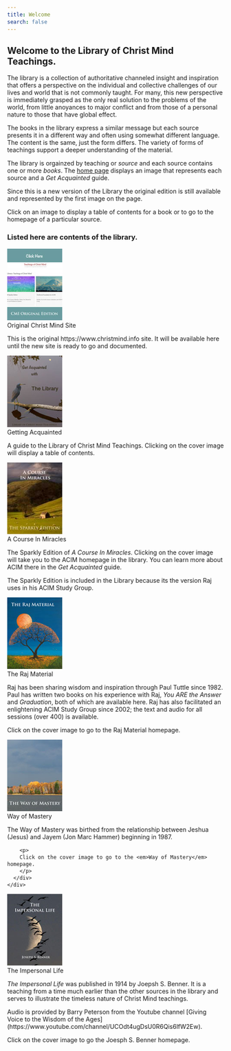 ```yaml
---
title: Welcome
search: false
---
```


<h2 class="disable-paragraph-marker ui header">
  Welcome to the Library of Christ Mind Teachings.
</h2>

The library is a collection of authoritative channeled insight and inspiration that offers a perspective on the individual and collective challenges of our lives and world that is not commonly taught. For many, this new perspective is immediately grasped as the only real solution to the problems of the world, from little anoyances to major conflict and from those of a personal nature to those that have global effect.

The books in the library express a similar message but each source presents it in a different way and often using somewhat different language. The content is the same, just the form differs. The variety of forms of teachings support a deeper understanding of the material.

The library is orgainzed by teaching or *source* and each source contains one or more *books*. The [home page](https://www.christmind.info) displays an image that represents each source and a *Get Acquainted* guide. 

Since this is a new version of the Library the original edition is still available and represented by the first image on the page. 

Click on an image to display a table of contents for a book or to go to the homepage of a particular source.

<h3 class="ui header">Listed here are contents of the library.</h3>

<div class="ui items">
  <div class="item">
    <a id="orig-christmind-info" href="https://orig.christmind.info" class="ui tiny image"
      data-tooltip="Click to visit the original CMI website.">
      <img src="/public/img/cmi/orig-toc.jpg">
    </a>
    <div class="content">
      <a id="orig-christmind-info" class="header">Original Christ Mind Site</a>
      <div class="description">
        <p>
          This is the original https://www.christmind.info site. It will be available here until
          the new site is ready to go and documented. 
        </p>
      </div>
    </div>
  </div>
  <div class="item">
    <a href="#" data-book="acq" class="toc-modal-open ui tiny image" data-tooltip="Click to view the Getting Acquainted table of contents.">
      <img src="/public/img/cmi/acq-toc.jpg">
    </a>
    <div class="content">
      <a class="header">Getting Acquainted</a>
      <div class="description">
        <p>
          A guide to the Library of Christ Mind Teachings. Clicking on the cover image will display a table of contents.
        </p>
      </div>
    </div>
  </div>
  <div class="item">
    <a id="acim-christmind-info" href="https://acim.christmind.info" class="ui tiny image" data-tooltip="Click to view the ACIM Sparkly Edition.">
      <img src="/public/img/cmi/acim-toc.jpg">
    </a>
    <div class="content">
      <a id="acim-christmind-info" class="header">A Course In Miracles</a>
      <div class="description">
        <p>
          The Sparkly Edition of <em>A Course In Miracles</em>. Clicking on the cover image will take you to the ACIM homepage in the library. You can learn more about ACIM there in the <em>Get Acquainted</em> guide.
        </p>
        <p>
          The Sparkly Edition is included in the Library because its the version Raj uses in his ACIM Study Group.
        </p>
      </div>
    </div>
  </div>
  <div class="item">
    <a id="raj-christmind-info" href="https://raj-christmind.info" class="ui tiny image" data-tooltip="Click to view the Raj Material.">
      <img id="raj-christmind-info" src="/public/img/cmi/raj-toc.jpg">
    </a>
    <div class="content">
      <a class="header">The Raj Material</a>
      <div class="description">
        <p>
          Raj has been sharing wisdom and inspiration through Paul Tuttle since 1982. Paul has written two books on his experience with Raj, <em>You ARE the Answer</em> and <em>Graduation</em>, both of which are available here. Raj has also facilitated an enlightening ACIM Study Group since 2002; the text and audio for all sessions (over 400) is available.
        </p>
        <p>
          Click on the cover image to go to the Raj Material homepage.
        </p>
      </div>
    </div>
  </div>
  <div class="item">
    <a id="wom-christmind-info" href="https://wom-christmind-info" class="ui tiny image" data-tooltip="Click to view the Way of Mastery.">
      <img src="/public/img/cmi/wom-toc.jpg">
    </a>
    <div class="content">
      <a class="header">Way of Mastery</a>
      <div class="description">
        <p>
        The Way of Mastery was birthed from the relationship between Jeshua (Jesus) and Jayem (Jon Marc Hammer) beginning in 1987.
        </p>

        <p>
        Click on the cover image to go to the <em>Way of Mastery</em> homepage.
        </p>
      </div>
    </div>
  </div>
  <div class="item">
    <a id="jsb-christmind-info" href="https://jsb.christmind.info" class="ui tiny image" data-tooltip="Click to view The Impersonal Life.">
      <img src="/public/img/cmi/jsb-toc.jpg">
    </a>
    <div class="content">
      <a class="header">The Impersonal Life</a>
      <div class="description">
        <p>
          <em>The Impersonal Life</em> was published in 1914 by Joepsh S. Benner. It is a teaching from a time much earlier than the other sources in the library and serves to illustrate the timeless nature of Christ Mind teachings.
        </p>
        <p markdown="1">
          Audio is provided by Barry Peterson from the Youtube channel [Giving Voice to the Wisdom of the Ages](https://www.youtube.com/channel/UCOdt4ugDsU0R6Qis6lfW2Ew).
        </p>
        <p>
          Click on the cover image to go the Joesph S. Benner homepage.
        </p>
      </div>
    </div>
  </div>
</div>




